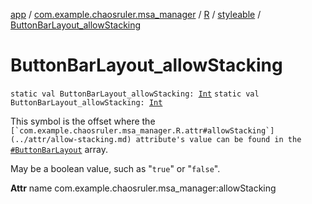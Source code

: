 [app](../../../index.md) / [com.example.chaosruler.msa_manager](../../index.md) / [R](../index.md) / [styleable](index.md) / [ButtonBarLayout_allowStacking](.)

# ButtonBarLayout_allowStacking

`static val ButtonBarLayout_allowStacking: `[`Int`](https://kotlinlang.org/api/latest/jvm/stdlib/kotlin/-int/index.html)
`static val ButtonBarLayout_allowStacking: `[`Int`](https://kotlinlang.org/api/latest/jvm/stdlib/kotlin/-int/index.html)

This symbol is the offset where the ``[`com.example.chaosruler.msa_manager.R.attr#allowStacking`](../attr/allow-stacking.md) attribute's value can be found in the ``[`#ButtonBarLayout`](-button-bar-layout.md) array.

May be a boolean value, such as "`true`" or "`false`".

**Attr**
name com.example.chaosruler.msa_manager:allowStacking

